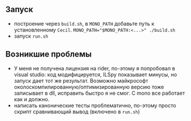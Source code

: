 ## Запуск
* построение через `build.sh`, в `MONO_PATH` добавьте путь к установленному `Cecil`.
	`MONO_PATH="$MONO_PATH:<...>" ./build.sh`
* запуск `run.sh`
## Возникшие проблемы
* У меня не получена лицензия на rider, по-этому я попробовал в visual studio: код модифицируется, ILSpy показывает минусы, но запуск дает тот же результат. Возможно майкрософт околоскомпилированную/оптимизированную версию тоже записывает в dll, исправить быстро я не смог. С mono все работает как и должно.
* написать канонические тесты проблематично, по-этому просто скрипт сравнивающий вывод (включено в `run.sh`)
